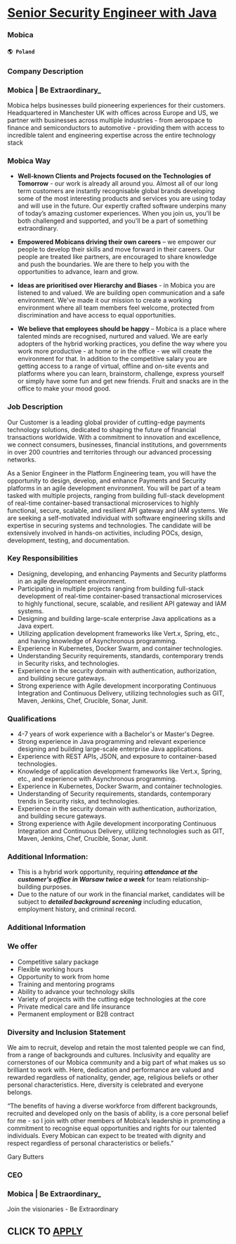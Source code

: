 # [Senior Security Engineer with Java](https://www.remotewlb.com/apply/senior-security-engineer-with-java-59235)  
### Mobica  
#### `🌎 Poland`  

### Company Description

### Mobica | Be Extraordinary_

Mobica helps businesses build pioneering experiences for their customers. Headquartered in Manchester UK with offices across Europe and US, we partner with businesses across multiple industries - from aerospace to finance and semiconductors to automotive - providing them with access to incredible talent and engineering expertise across the entire technology stack

### Mobica Way

  *  **Well-known Clients and Projects focused on the Technologies of Tomorrow** \- our work is already all around you. Almost all of our long term customers are instantly recognisable global brands developing some of the most interesting products and services you are using today and will use in the future. Our expertly crafted software underpins many of today’s amazing customer experiences. When you join us, you'll be both challenged and supported, and you'll be a part of something extraordinary. 
  * **Empowered Mobicans driving their own careers** – we empower our people to develop their skills and move forward in their careers. Our people are treated like partners, are encouraged to share knowledge and push the boundaries. We are there to help you with the opportunities to advance, learn and grow.
  *  **Ideas are prioritised over Hierarchy and Biases** \- in Mobica you are listened to and valued. We are building open communication and a safe environment. We've made it our mission to create a working environment where all team members feel welcome, protected from discrimination and have access to equal opportunities. 

  * **We believe that employees should be happy** – Mobica is a place where talented minds are recognised, nurtured and valued. We are early adopters of the hybrid working practices, you define the way where you work more productive - at home or in the office - we will create the environment for that. In addition to the competitive salary you are getting access to a range of virtual, offline and on-site events and platforms where you can learn, brainstorm, challenge, express yourself or simply have some fun and get new friends. Fruit and snacks are in the office to make your mood good. 

### Job Description

Our Customer is a leading global provider of cutting-edge payments technology solutions, dedicated to shaping the future of financial transactions worldwide. With a commitment to innovation and excellence, we connect consumers, businesses, financial institutions, and governments in over 200 countries and territories through our advanced processing networks.

As a Senior Engineer in the Platform Engineering team, you will have the opportunity to design, develop, and enhance Payments and Security platforms in an agile development environment. You will be part of a team tasked with multiple projects, ranging from building full-stack development of real-time container-based transactional microservices to highly functional, secure, scalable, and resilient API gateway and IAM systems. We are seeking a self-motivated individual with software engineering skills and expertise in securing systems and technologies. The candidate will be extensively involved in hands-on activities, including POCs, design, development, testing, and documentation.

### Key Responsibilities

  * Designing, developing, and enhancing Payments and Security platforms in an agile development environment.
  * Participating in multiple projects ranging from building full-stack development of real-time container-based transactional microservices to highly functional, secure, scalable, and resilient API gateway and IAM systems.
  * Designing and building large-scale enterprise Java applications as a Java expert.
  * Utilizing application development frameworks like Vert.x, Spring, etc., and having knowledge of Asynchronous programming.
  * Experience in Kubernetes, Docker Swarm, and container technologies.
  * Understanding Security requirements, standards, contemporary trends in Security risks, and technologies.
  * Experience in the security domain with authentication, authorization, and building secure gateways.
  * Strong experience with Agile development incorporating Continuous Integration and Continuous Delivery, utilizing technologies such as GIT, Maven, Jenkins, Chef, Crucible, Sonar, Junit.

### Qualifications

  * 4-7 years of work experience with a Bachelor's or Master's Degree.
  * Strong experience in Java programming and relevant experience designing and building large-scale enterprise Java applications.
  * Experience with REST APIs, JSON, and exposure to container-based technologies.
  * Knowledge of application development frameworks like Vert.x, Spring, etc., and experience with Asynchronous programming.
  * Experience in Kubernetes, Docker Swarm, and container technologies.
  * Understanding of Security requirements, standards, contemporary trends in Security risks, and technologies.
  * Experience in the security domain with authentication, authorization, and building secure gateways.
  * Strong experience with Agile development incorporating Continuous Integration and Continuous Delivery, utilizing technologies such as GIT, Maven, Jenkins, Chef, Crucible, Sonar, Junit.

### Additional Information:

  * This is a hybrid work opportunity, requiring _**attendance at the customer's office in Warsaw twice a week**_ for team relationship-building purposes.
  * Due to the nature of our work in the financial market, candidates will be subject to _**detailed background screening**_ including education, employment history, and criminal record.

### Additional Information

### We offer

  * Competitive salary package
  * Flexible working hours
  * Opportunity to work from home
  * Training and mentoring programs
  * Ability to advance your technology skills
  * Variety of projects with the cutting edge technologies at the core
  * Private medical care and life insurance
  * Permanent employment or B2B contract

### Diversity and Inclusion Statement

We aim to recruit, develop and retain the most talented people we can find, from a range of backgrounds and cultures. Inclusivity and equality are cornerstones of our Mobica community and a big part of what makes us so brilliant to work with. Here, dedication and performance are valued and rewarded regardless of nationality, gender, age, religious beliefs or other personal characteristics. Here, diversity is celebrated and everyone belongs.

“The benefits of having a diverse workforce from different backgrounds, recruited and developed only on the basis of ability, is a core personal belief for me - so I join with other members of Mobica’s leadership in promoting a commitment to recognise equal opportunities and rights for our talented individuals. Every Mobican can expect to be treated with dignity and respect regardless of personal characteristics or beliefs.”

Gary Butters

### CEO

### Mobica | Be Extraordinary_

Join the visionaries - Be Extraordinary

  
## CLICK TO [APPLY](https://www.remotewlb.com/apply/senior-security-engineer-with-java-59235)

